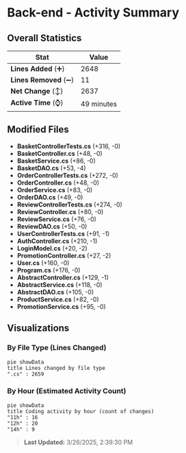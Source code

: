 # Back-end - Activity Summary 

## Overall Statistics

| Stat                   | Value                                                             |
| ---------------------- | ----------------------------------------------------------------- |
| **Lines Added** (➕)   | 2648                                          |
| **Lines Removed** (➖) | 11                                        |
| **Net Change** (↕)    | 2637                |
| **Active Time** (⌚)   | 49 minutes |


## Modified Files
- **BasketControllerTests.cs** (+316, -0)
- **BasketController.cs** (+48, -0)
- **BasketService.cs** (+86, -0)
- **BasketDAO.cs** (+53, -4)
- **OrderControllerTests.cs** (+272, -0)
- **OrderController.cs** (+48, -0)
- **OrderService.cs** (+83, -0)
- **OrderDAO.cs** (+49, -0)
- **ReviewControllerTests.cs** (+274, -0)
- **ReviewController.cs** (+80, -0)
- **ReviewService.cs** (+76, -0)
- **ReviewDAO.cs** (+50, -0)
- **UserControllerTests.cs** (+91, -1)
- **AuthController.cs** (+210, -1)
- **LoginModel.cs** (+20, -2)
- **PromotionController.cs** (+27, -2)
- **User.cs** (+160, -0)
- **Program.cs** (+176, -0)
- **AbstractController.cs** (+129, -1)
- **AbstractService.cs** (+118, -0)
- **AbstractDAO.cs** (+105, -0)
- **ProductService.cs** (+82, -0)
- **PromotionService.cs** (+95, -0)

## Visualizations

### By File Type (Lines Changed)

```mermaid
pie showData
title Lines changed by file type
".cs" : 2659
```

### By Hour (Estimated Activity Count)

```mermaid
pie showData
title Coding activity by hour (count of changes)
"11h" : 16
"12h" : 20
"14h" : 9
```


> **Last Updated:** 3/26/2025, 2:39:30 PM